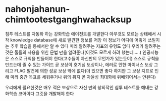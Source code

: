 # nahonjahanun-chimtootestganghwahacksup

침투 테스트를 자동화 하는 강화학습 에이전트를 개발한다
아무것도 모르는 상태에서 시작
knowledge database에 새로 발견한 정보를 저장 이 정보가 어디에 어떻게 쓰일지는 추후 학습을 통해서만 알 수 있다
미리 알려주는 지표의 유형도 없다
우리가 알려주는 것은 툴들의 사용을 위한 문법 만을 알려준다(이것도 모르게 하려 했는데.....)
인공지능은 스스로 규칙을 만들어야 한다(고수들이 자신만의 무언가가 있는듯이)
스스로 규칙을 만드는데 줄 수 있는 가이드 곧 보상이 호기심 보상이나, 에러로 인한 마이너스 보상 그리고 FLAG 발견에 의한 성공 보상 밖에 없다(더 있으면 좋다 하지만 그 보상 지표로 인해 미리 중간 목표를 세워주거나 위의 취지 곧 자율성 최대화에 위배되어서는 안된다)

우리에게 필요한것은 매우 적은 보상으로 자신 만의 창의적인 침투 테스트를 해내는 강화학습 코어이다
그것을 개발해야 한다
